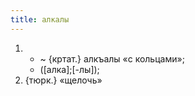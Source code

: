 ```yaml
---
title: алкалы
---
```


1. 
    * ~ {кртат.} алкъалы «с кольцами»;
    * ([алка];[-лы]);
2. {тюрк.} «щелочь»
